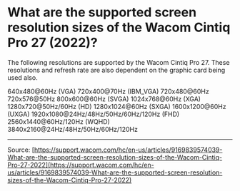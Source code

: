 # What are the supported screen resolution sizes of the Wacom Cintiq Pro 27 (2022)?

The following resolutions are supported by the Wacom Cintiq Pro 27. These resolutions and refresh rate are also dependent on the graphic card being used also.


640x480@60Hz (VGA)
720x400@70Hz (IBM_VGA)
720x480@60Hz
720x576@50Hz
800x600@60Hz (SVGA)
1024x768@60Hz (XGA)
1280x720@50Hz/60Hz (HD)
1280x1024@60Hz (SXGA)
1600x1200@60Hz (UXGA)
1920x1080@24Hz/48Hz/50Hz/60Hz/120Hz (FHD)
2560x1440@60Hz/120Hz (WQHD)
3840x2160@24Hz/48Hz/50Hz/60Hz/120Hz

---
Source: [https://support.wacom.com/hc/en-us/articles/9169839574039-What-are-the-supported-screen-resolution-sizes-of-the-Wacom-Cintiq-Pro-27-2022](https://support.wacom.com/hc/en-us/articles/9169839574039-What-are-the-supported-screen-resolution-sizes-of-the-Wacom-Cintiq-Pro-27-2022)
